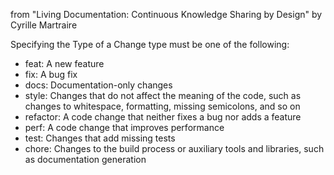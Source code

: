 from "Living Documentation: Continuous Knowledge Sharing by Design" by Cyrille Martraire

  Specifying the Type of a Change type must be one of the following:
  - feat: A new feature
  - fix: A bug fix
  - docs: Documentation-only changes
  - style: Changes that do not affect the meaning of the code, such as changes to whitespace, formatting, missing semicolons, and so on
  - refactor: A code change that neither fixes a bug nor adds a feature
  - perf: A code change that improves performance
  - test: Changes that add missing tests
  - chore: Changes to the build process or auxiliary tools and libraries, such as documentation generation

